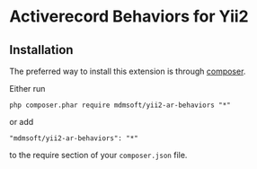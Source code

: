 Activerecord Behaviors for Yii2
===============================

Installation
------------

The preferred way to install this extension is through [composer](http://getcomposer.org/download/).

Either run

```
php composer.phar require mdmsoft/yii2-ar-behaviors "*"
```

or add

```
"mdmsoft/yii2-ar-behaviors": "*"
```

to the require section of your `composer.json` file.

